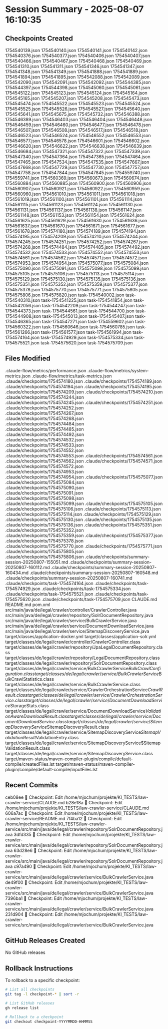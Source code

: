 # Session Summary - 2025-08-07 16:10:35

## Checkpoints Created
1754540139.json
1754540140.json
1754540141.json
1754540142.json
1754540376.json
1754540377.json
1754540406.json
1754540407.json
1754540466.json
1754540467.json
1754540468.json
1754540469.json
1754541310.json
1754541311.json
1754541346.json
1754541347.json
1754541348.json
1754541349.json
1754541888.json
1754541889.json
1754541894.json
1754541895.json
1754542088.json
1754542089.json
1754542090.json
1754542091.json
1754542092.json
1754544385.json
1754544397.json
1754544398.json
1754545060.json
1754545061.json
1754545122.json
1754545123.json
1754545124.json
1754545164.json
1754545165.json
1754545207.json
1754545208.json
1754545473.json
1754545474.json
1754545522.json
1754545523.json
1754545524.json
1754545525.json
1754545526.json
1754545527.json
1754545640.json
1754545641.json
1754545675.json
1754545732.json
1754546388.json
1754546389.json
1754546403.json
1754546404.json
1754546448.json
1754546459.json
1754546460.json
1754546477.json
1754546478.json
1754546507.json
1754546508.json
1754546517.json
1754546518.json
1754546523.json
1754546524.json
1754546552.json
1754546553.json
1754546577.json
1754546578.json
1754546601.json
1754546602.json
1754546620.json
1754546622.json
1754546638.json
1754546639.json
1754546684.json
1754547321.json
1754547322.json
1754547339.json
1754547340.json
1754547364.json
1754547365.json
1754547464.json
1754547465.json
1754547534.json
1754547535.json
1754547667.json
1754547668.json
1754547729.json
1754547730.json
1754547757.json
1754547758.json
1754547844.json
1754547845.json
1754559740.json
1754559741.json
1754560369.json
1754560673.json
1754560674.json
1754560884.json
1754560885.json
1754560900.json
1754560906.json
1754560907.json
1754560921.json
1754560922.json
1754560959.json
1754560960.json
1754561010.json
1754561011.json
1754561018.json
1754561019.json
1754561100.json
1754561101.json
1754561114.json
1754561115.json
1754561123.json
1754561124.json
1754561130.json
1754561131.json
1754561137.json
1754561138.json
1754561147.json
1754561148.json
1754561153.json
1754561154.json
1754561624.json
1754561625.json
1754561629.json
1754561630.json
1754561636.json
1754561637.json
1754561670.json
1754561671.json
1754561677.json
1754561678.json
1754574180.json
1754574189.json
1754574194.json
1754574195.json
1754574209.json
1754574210.json
1754574244.json
1754574245.json
1754574251.json
1754574252.json
1754574267.json
1754574268.json
1754574484.json
1754574485.json
1754574492.json
1754574532.json
1754574533.json
1754574552.json
1754574553.json
1754574561.json
1754574562.json
1754574571.json
1754574572.json
1754574953.json
1754574954.json
1754575077.json
1754575084.json
1754575090.json
1754575091.json
1754575098.json
1754575099.json
1754575105.json
1754575106.json
1754575113.json
1754575114.json
1754575129.json
1754575130.json
1754575135.json
1754575136.json
1754575351.json
1754575352.json
1754575359.json
1754575377.json
1754575378.json
1754575770.json
1754575771.json
1754575805.json
1754575806.json
1754575820.json
task-1754540002.json
task-1754540310.json
task-1754541225.json
task-1754541854.json
task-1754542056.json
task-1754542209.json
task-1754544247.json
task-1754544373.json
task-1754544561.json
task-1754544700.json
task-1754544908.json
task-1754545013.json
task-1754545407.json
task-1754546365.json
task-1754547271.json
task-1754559602.json
task-1754560322.json
task-1754560646.json
task-1754560785.json
task-1754561266.json
task-1754561577.json
task-1754561994.json
task-1754574164.json
task-1754574929.json
task-1754575334.json
task-1754575521.json
task-1754575620.json
task-1754575709.json

## Files Modified
.claude-flow/metrics/performance.json
.claude-flow/metrics/system-metrics.json
.claude-flow/metrics/task-metrics.json
.claude/checkpoints/1754574180.json
.claude/checkpoints/1754574189.json
.claude/checkpoints/1754574194.json
.claude/checkpoints/1754574195.json
.claude/checkpoints/1754574209.json
.claude/checkpoints/1754574210.json
.claude/checkpoints/1754574244.json
.claude/checkpoints/1754574245.json
.claude/checkpoints/1754574251.json
.claude/checkpoints/1754574252.json
.claude/checkpoints/1754574267.json
.claude/checkpoints/1754574268.json
.claude/checkpoints/1754574484.json
.claude/checkpoints/1754574485.json
.claude/checkpoints/1754574492.json
.claude/checkpoints/1754574532.json
.claude/checkpoints/1754574533.json
.claude/checkpoints/1754574552.json
.claude/checkpoints/1754574553.json
.claude/checkpoints/1754574561.json
.claude/checkpoints/1754574562.json
.claude/checkpoints/1754574571.json
.claude/checkpoints/1754574572.json
.claude/checkpoints/1754574953.json
.claude/checkpoints/1754574954.json
.claude/checkpoints/1754575077.json
.claude/checkpoints/1754575084.json
.claude/checkpoints/1754575090.json
.claude/checkpoints/1754575091.json
.claude/checkpoints/1754575098.json
.claude/checkpoints/1754575099.json
.claude/checkpoints/1754575105.json
.claude/checkpoints/1754575106.json
.claude/checkpoints/1754575113.json
.claude/checkpoints/1754575114.json
.claude/checkpoints/1754575129.json
.claude/checkpoints/1754575130.json
.claude/checkpoints/1754575135.json
.claude/checkpoints/1754575136.json
.claude/checkpoints/1754575351.json
.claude/checkpoints/1754575352.json
.claude/checkpoints/1754575359.json
.claude/checkpoints/1754575377.json
.claude/checkpoints/1754575378.json
.claude/checkpoints/1754575770.json
.claude/checkpoints/1754575771.json
.claude/checkpoints/1754575805.json
.claude/checkpoints/1754575806.json
.claude/checkpoints/summary-session-20250807-155051.md
.claude/checkpoints/summary-session-20250807-160112.md
.claude/checkpoints/summary-session-20250807-160434.md
.claude/checkpoints/summary-session-20250807-160548.md
.claude/checkpoints/summary-session-20250807-160741.md
.claude/checkpoints/task-1754574164.json
.claude/checkpoints/task-1754574929.json
.claude/checkpoints/task-1754575334.json
.claude/checkpoints/task-1754575521.json
.claude/checkpoints/task-1754575620.json
.claude/checkpoints/task-1754575709.json
CLAUDE.md
README.md
pom.xml
src/main/java/de/legal/crawler/controller/CrawlerController.java
src/main/java/de/legal/crawler/repository/SolrDocumentRepository.java
src/main/java/de/legal/crawler/service/BulkCrawlerService.java
src/main/java/de/legal/crawler/service/DocumentDownloadService.java
src/main/java/de/legal/crawler/service/SitemapDiscoveryService.java
target/classes/application-docker.yml
target/classes/application-solr.yml
target/classes/de/legal/crawler/controller/CrawlerController.class
target/classes/de/legal/crawler/repository/JpaLegalDocumentRepository.class
target/classes/de/legal/crawler/repository/LegalDocumentRepository.class
target/classes/de/legal/crawler/repository/SolrDocumentRepository.class
target/classes/de/legal/crawler/service/BulkCrawlerService$BulkCrawlConfiguration.class
target/classes/de/legal/crawler/service/BulkCrawlerService$BulkCrawlStatistics.class
target/classes/de/legal/crawler/service/BulkCrawlerService.class
target/classes/de/legal/crawler/service/CrawlerOrchestrationService$CrawlResult.class
target/classes/de/legal/crawler/service/CrawlerOrchestrationService.class
target/classes/de/legal/crawler/service/DocumentDownloadService$StorageStats.class
target/classes/de/legal/crawler/service/DocumentDownloadService$ValidationAwareDownloadResult.class
target/classes/de/legal/crawler/service/DocumentDownloadService.class
target/classes/de/legal/crawler/service/SitemapDiscoveryService$SitemapDiscoveryResult.class
target/classes/de/legal/crawler/service/SitemapDiscoveryService$SitemapValidationResult$ValidationEntry.class
target/classes/de/legal/crawler/service/SitemapDiscoveryService$SitemapValidationResult.class
target/classes/de/legal/crawler/service/SitemapDiscoveryService.class
target/maven-status/maven-compiler-plugin/compile/default-compile/createdFiles.lst
target/maven-status/maven-compiler-plugin/compile/default-compile/inputFiles.lst

## Recent Commits
ceb08ee 🔖 Checkpoint: Edit /home/mjochum/projekte/KI_TESTS/law-crawler-service/CLAUDE.md
b28e18a 🔖 Checkpoint: Edit /home/mjochum/projekte/KI_TESTS/law-crawler-service/CLAUDE.md
606a7ac 🔖 Checkpoint: Edit /home/mjochum/projekte/KI_TESTS/law-crawler-service/README.md
7f4ba12 🔖 Checkpoint: Edit /home/mjochum/projekte/KI_TESTS/law-crawler-service/src/main/java/de/legal/crawler/repository/SolrDocumentRepository.java
3dfd335 🔖 Checkpoint: Edit /home/mjochum/projekte/KI_TESTS/law-crawler-service/src/main/java/de/legal/crawler/repository/SolrDocumentRepository.java
63d28e6 🔖 Checkpoint: Edit /home/mjochum/projekte/KI_TESTS/law-crawler-service/src/main/java/de/legal/crawler/repository/SolrDocumentRepository.java
c97a490 🔖 Checkpoint: Edit /home/mjochum/projekte/KI_TESTS/law-crawler-service/src/main/java/de/legal/crawler/service/BulkCrawlerService.java
de49f00 🔖 Checkpoint: Edit /home/mjochum/projekte/KI_TESTS/law-crawler-service/src/main/java/de/legal/crawler/service/BulkCrawlerService.java
7396ba1 🔖 Checkpoint: Edit /home/mjochum/projekte/KI_TESTS/law-crawler-service/src/main/java/de/legal/crawler/service/BulkCrawlerService.java
231d904 🔖 Checkpoint: Edit /home/mjochum/projekte/KI_TESTS/law-crawler-service/src/main/java/de/legal/crawler/service/BulkCrawlerService.java

## GitHub Releases Created
No GitHub releases

## Rollback Instructions
To rollback to a specific checkpoint:
```bash
# List all checkpoints
git tag -l checkpoint-* | sort -r

# List GitHub releases
gh release list

# Rollback to a checkpoint
git checkout checkpoint-YYYYMMDD-HHMMSS
```

